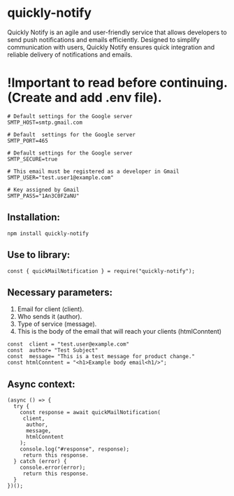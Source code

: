 # quickly-notify
Quickly Notify is an agile and user-friendly service that allows developers to send push notifications and emails efficiently. Designed to simplify communication with users, Quickly Notify ensures quick integration and reliable delivery of notifications and emails.

# !Important to read before continuing. (Create and add .env file).
```
# Default settings for the Google server
SMTP_HOST=smtp.gmail.com

# Default  settings for the Google server
SMTP_PORT=465

# Default settings for the Google server
SMTP_SECURE=true

# This email must be registered as a developer in Gmail
SMTP_USER="test.user1@example.com"

# Key assigned by Gmail
SMTP_PASS="1An3C0FZaNU" 
```

##  Installation: 
```
npm install quickly-notify
```

##  Use to library: 
```
const { quickMailNotification } = require("quickly-notify");
```

## Necessary parameters:

1. Email for client (client).
2. Who sends it (author).
3. Type of service (message).
4. This is the body of the email that will reach your clients (htmlConntent)

```
const  client = "test.user@example.com"
const  author= "Test Subject"
const  message= "This is a test message for product change."
const htmlConntent = "<h1>Example body email<h1/>";
```

## Async context:
```
(async () => {
  try {
    const response = await quickMailNotification(
     client, 
      author,
      message,
      htmlConntent
    );
    console.log("#response", response);
     return this response.
  } catch (error) {
    console.error(error);
     return this response.
  }
})();
```

